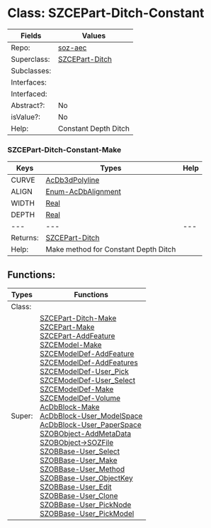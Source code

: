 
# Class:	SZCEPart-Ditch-Constant

| Fields | Values |
| --------- | --------- |
| Repo: | [soz-aec](/repos/soz-aec.html) |
| Superclass: | [SZCEPart-Ditch](SZCEPart-Ditch.html) |
| Subclasses: |  |
| Interfaces: |  |
| Interfaced: |  |
| Abstract?: | No |
| isValue?: | No |
| Help: | Constant Depth Ditch |

### SZCEPart-Ditch-Constant-Make

| Keys | Types | Help |
| --------- | --------- | --------- |
| CURVE | [AcDb3dPolyline](AcDb3dPolyline.html) |  |
| ALIGN | [Enum-AcDbAlignment](Enum-AcDbAlignment.html) |  |
| WIDTH | [Real](Real.html) |  |
| DEPTH | [Real](Real.html) |  |
| --- | --- | --- |
| Returns: | [SZCEPart-Ditch](SZCEPart-Ditch.html) |
| Help: | Make method for Constant Depth Ditch |


## Functions:

| Types | Functions |
| --------- | --------- |
| Class: |  |
| Super: | [SZCEPart-Ditch-Make](SZCEPart-Ditch.html) <br> [SZCEPart-Make](SZCEPart.html) <br> [SZCEPart-AddFeature](SZCEPart.html) <br> [SZCEModel-Make](SZCEModel.html) <br> [SZCEModelDef-AddFeature](SZCEModelDef.html) <br> [SZCEModelDef-AddFeatures](SZCEModelDef.html) <br> [SZCEModelDef-User_Pick](SZCEModelDef.html) <br> [SZCEModelDef-User_Select](SZCEModelDef.html) <br> [SZCEModelDef-Make](SZCEModelDef.html) <br> [SZCEModelDef-Volume](SZCEModelDef.html) <br> [AcDbBlock-Make](AcDbBlock.html) <br> [AcDbBlock-User_ModelSpace](AcDbBlock.html) <br> [AcDbBlock-User_PaperSpace](AcDbBlock.html) <br> [SZOBObject-AddMetaData](SZOBObject.html) <br> [SZOBObject->SOZFile](SZOBObject.html) <br> [SZOBBase-User_Select](SZOBBase.html) <br> [SZOBBase-User_Make](SZOBBase.html) <br> [SZOBBase-User_Method](SZOBBase.html) <br> [SZOBBase-User_ObjectKey](SZOBBase.html) <br> [SZOBBase-User_Edit](SZOBBase.html) <br> [SZOBBase-User_Clone](SZOBBase.html) <br> [SZOBBase-User_PickNode](SZOBBase.html) <br> [SZOBBase-User_PickModel](SZOBBase.html) |


